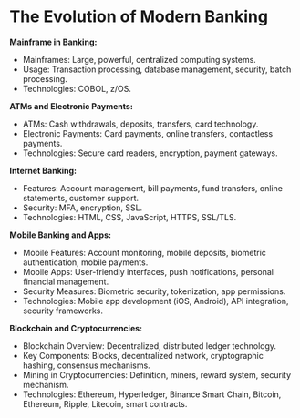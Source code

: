 # The Evolution of Modern Banking

**Mainframe in Banking:**
- Mainframes: Large, powerful, centralized computing systems.
- Usage: Transaction processing, database management, security, batch processing.
- Technologies: COBOL, z/OS.

**ATMs and Electronic Payments:**
- ATMs: Cash withdrawals, deposits, transfers, card technology.
- Electronic Payments: Card payments, online transfers, contactless payments.
- Technologies: Secure card readers, encryption, payment gateways.

**Internet Banking:**
- Features: Account management, bill payments, fund transfers, online statements, customer support.
- Security: MFA, encryption, SSL.
- Technologies: HTML, CSS, JavaScript, HTTPS, SSL/TLS.

**Mobile Banking and Apps:**
- Mobile Features: Account monitoring, mobile deposits, biometric authentication, mobile payments.
- Mobile Apps: User-friendly interfaces, push notifications, personal financial management.
- Security Measures: Biometric security, tokenization, app permissions.
- Technologies: Mobile app development (iOS, Android), API integration, security frameworks.

**Blockchain and Cryptocurrencies:**
- Blockchain Overview: Decentralized, distributed ledger technology.
- Key Components: Blocks, decentralized network, cryptographic hashing, consensus mechanisms.
- Mining in Cryptocurrencies: Definition, miners, reward system, security mechanism.
- Technologies: Ethereum, Hyperledger, Binance Smart Chain, Bitcoin, Ethereum, Ripple, Litecoin, smart contracts.
